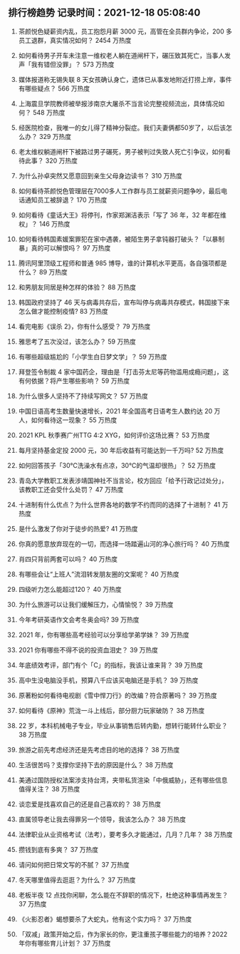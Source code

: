 
## 排行榜趋势 记录时间：2021-12-18 05:08:40
  
  1. 茶颜悦色疑薪资内乱，员工抱怨月薪 3000 元，高管在全员群内争论，200 多员工退群，真实情况如何？ 2454 万热度
    
  2. 如何看待男子开车未注意一维权老人躺在道闸杆下，碾压致其死亡，当事人发声「我有错但没罪」？ 573 万热度
    
  3. 媒体报道称无锡失联 8 天女孩确认身亡，遗体已从事发地附近打捞上岸，事件有哪些疑点？ 566 万热度
    
  4. 上海震旦学院教师被举报涉南京大屠杀不当言论完整视频流出，具体情况如何？ 548 万热度
    
  5. 经医院检查，我唯一的女儿得了精神分裂症。我们夫妻俩都50岁了，以后该怎么办？ 329 万热度
    
  6. 老太维权躺道闸杆下被路过男子碾死，男子被判过失致人死亡引争议，如何看待此事？ 320 万热度
    
  7. 为什么孙卓突然又愿意回到亲生父母身边读书？ 310 万热度
    
  8. 如何看待茶颜悦色管理层在7000多人工作群与员工就薪资问题争吵，最后电话通知员工被辞退？ 170 万热度
    
  9. 如何看待《童话大王》将停刊，作家郑渊洁表示「写了 36 年，32 年都在维权」？ 146 万热度
    
  10. 如何看待韩国素媛案罪犯在家中遇袭，被陌生男子拿钝器打破头？「以暴制暴」真的可以解恨吗？ 97 万热度
    
  11. 腾讯阿里顶级工程师和普通 985 博导，谁的计算机水平更高，各自强项都是什么？ 89 万热度
    
  12. 和男朋友同居是种怎样的体验？ 88 万热度
    
  13. 韩国政府坚持了 46 天与病毒共存后，宣布叫停与病毒共存模式，韩国接下来怎么做才能控制疫情? 83 万热度
    
  14. 看完电影《误杀 2》，你有什么感受？ 79 万热度
    
  15. 雅思考了五次没过，该怎么办？ 59 万热度
    
  16. 有哪些超级尴尬的「小学生白日梦文学」？ 59 万热度
    
  17. 拜登签令制裁 4 家中国药企，理由是「打击芬太尼等药物滥用成瘾问题」，这有何依据？将产生哪些影响？ 59 万热度
    
  18. 为什么很多人坚持不了持续写网文？ 57 万热度
    
  19. 中国日语高考生数量快速增长，2021 年全国高考日语考生人数约达 20 万人，如何看待这一现象？ 55 万热度
    
  20. 2021 KPL 秋季赛广州TTG 4:2 XYG，如何评价这场比赛？ 53 万热度
    
  21. 每月坚持基金定投 2000 元，30 年后收益有可能达到一千万吗? 52 万热度
    
  22. 如何回答孩子「30℃洗澡水有点凉，30℃的气温却很热」？ 52 万热度
    
  23. 青岛大学教职工发表涉靖国神社不当言论，校方回应「给予行政记过处分」，该教职工还会受什么处罚？ 47 万热度
    
  24. 十进制有什么优点？为什么世界各地的数学不约而同的选择了十进制？ 41 万热度
    
  25. 是什么激发了你对于徒步的热爱? 41 万热度
    
  26. 你真的愿意放弃现在的一切，而选择一场踏遍山河的净心旅行吗？ 40 万热度
    
  27. 肖四只背前两套可以吗？ 40 万热度
    
  28. 有哪些会让“上班人”流泪转发朋友圈的文案呢？ 40 万热度
    
  29. 四级听力怎么能超过120？ 40 万热度
    
  30. 为什么旅游可以让我们缓解压力，心情愉悦？ 39 万热度
    
  31. 今年考研英语作文会考冬奥会吗? 39 万热度
    
  32. 2021 年，你有哪些高考经验可以分享给学弟学妹？ 39 万热度
    
  33. 2021 你有哪些不得不说的投资血泪史？ 39 万热度
    
  34. 年底绩效考评，部门有个「C」的指标，我该让谁来背？ 39 万热度
    
  35. 高中生没电脑没手机，预算八千应该买电脑还是手机？ 39 万热度
    
  36. 原著粉如何看待电视剧《雪中悍刀行》的改编？符合原著吗？ 39 万热度
    
  37. 如何看待《原神》荒泷一斗上线后，部分厨力玩家破防？ 38 万热度
    
  38. 22 岁，本科机械电子专业，毕业从事销售后转内勤，想转行能转什么职业？ 38 万热度
    
  39. 旅游之前先考虑经济还是先考虑目的地的选择？ 38 万热度
    
  40. 生活很苦吗？支撑你坚持下去的原因是什么？ 38 万热度
    
  41. 美通过国防授权法案涉支持台湾，夹带私货渲染「中俄威胁」，还有哪些信息值得关注？ 38 万热度
    
  42. 谈恋爱是找喜欢自己的还是自己喜欢的？ 38 万热度
    
  43. 直属领导老让我去得罪另一个领导，我该怎么办？ 38 万热度
    
  44. 法律职业从业资格考试（法考），要考多久才能通过，几月？几年？ 38 万热度
    
  45. 攒钱到底有多爽？ 37 万热度
    
  46. 请问如何把日常文写的不腻？ 37 万热度
    
  47. 冬天哪里值得去逛逛？为什么？ 37 万热度
    
  48. 老板半夜 12 点找你闲聊，怎么能在不辞职的情况下，杜绝这种事情再发生？ 37 万热度
    
  49. 《火影忍者》蝎想要杀了大蛇丸，他有这个实力吗？ 37 万热度
    
  50. 「双减」政策开始之后，作为家长的你，更注重孩子哪些能力的培养？2022 年你有哪些育儿计划？ 37 万热度
    